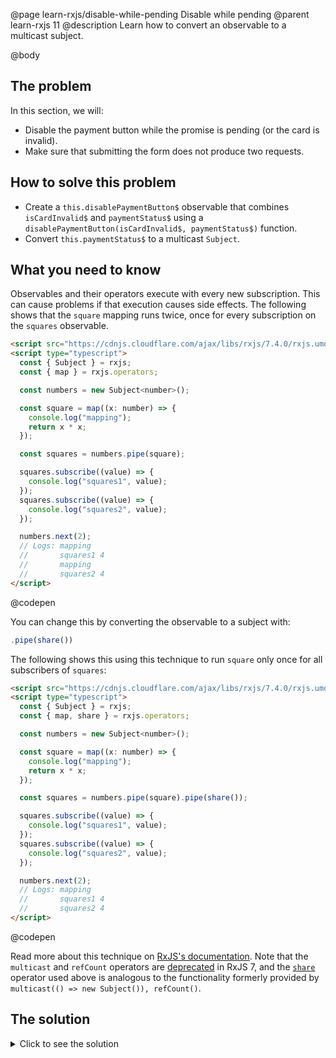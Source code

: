 @page learn-rxjs/disable-while-pending Disable while pending
@parent learn-rxjs 11
@description Learn how to convert an observable to a multicast subject.

@body

## The problem

In this section, we will:

- Disable the payment button while the promise is pending (or the card is invalid).
- Make sure that submitting the form does not produce two requests.

## How to solve this problem

- Create a `this.disablePaymentButton$` observable that combines `isCardInvalid$` and `paymentStatus$` using a `disablePaymentButton(isCardInvalid$, paymentStatus$)` function.
- Convert `this.paymentStatus$` to a multicast `Subject`.

## What you need to know

Observables and their operators execute with every new subscription. This can cause problems
if that execution causes side effects. The following shows that the `square` mapping
runs twice, once for every subscription on the `squares` observable.

```html
<script src="https://cdnjs.cloudflare.com/ajax/libs/rxjs/7.4.0/rxjs.umd.min.js"></script>
<script type="typescript">
  const { Subject } = rxjs;
  const { map } = rxjs.operators;

  const numbers = new Subject<number>();

  const square = map((x: number) => {
    console.log("mapping");
    return x * x;
  });

  const squares = numbers.pipe(square);

  squares.subscribe((value) => {
    console.log("squares1", value);
  });
  squares.subscribe((value) => {
    console.log("squares2", value);
  });

  numbers.next(2);
  // Logs: mapping
  //       squares1 4
  //       mapping
  //       squares2 4
</script>
```

@codepen

You can change this by converting the observable to a subject with:

```js
.pipe(share())
```

The following shows this using this technique to run `square` only once
for all subscribers of `squares`:

```html
<script src="https://cdnjs.cloudflare.com/ajax/libs/rxjs/7.4.0/rxjs.umd.min.js"></script>
<script type="typescript">
  const { Subject } = rxjs;
  const { map, share } = rxjs.operators;

  const numbers = new Subject<number>();

  const square = map((x: number) => {
    console.log("mapping");
    return x * x;
  });

  const squares = numbers.pipe(square).pipe(share());

  squares.subscribe((value) => {
    console.log("squares1", value);
  });
  squares.subscribe((value) => {
    console.log("squares2", value);
  });

  numbers.next(2);
  // Logs: mapping
  //       squares1 4
  //       squares2 4
</script>
```

@codepen

Read more about this technique on [RxJS's documentation](https://rxjs.dev/guide/subject#multicasted-observables). Note that the `multicast` and `refCount` operators are [deprecated](https://rxjs.dev/deprecations/multicasting#multicast) in RxJS 7, and the [`share`](https://rxjs.dev/api/operators/share) operator used above is analogous to the functionality formerly provided by `multicast(() => new Subject()), refCount()`.

## The solution

<details>
<summary>Click to see the solution</summary>
@sourceref ./11-disable-while-pending.html
@codepen
@highlight 14,177-187,226,229-230,267-269,only
</details>
